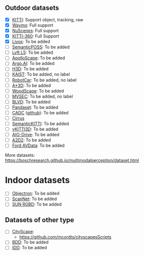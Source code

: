 ## Outdoor datasets

<!-- TODO: create a table for all the dataset, marking availability -->

- [x] [KITTI](http://www.cvlibs.net/datasets/kitti/): Support object, tracking, raw
- [x] [Waymo](https://waymo.com/open/data/): Full support
- [x] [NuScenes](https://www.nuscenes.org/): Full support
- [x] [KITTI-360](http://www.cvlibs.net/datasets/kitti-360/): Full Support
- [x] [Livox](https://www.livoxtech.com/cn/dataset): To be added
- [ ] [SemanticPOSS](https://arxiv.org/pdf/2002.09147.pdf): To be added
- [ ] [Lyft L5](https://level5.lyft.com/dataset/): To be added
- [ ] [ApolloScape](http://apolloscape.auto/): To be added
- [ ] [Argo.AI](https://www.argoverse.org/data.html#download-link): To be added
- [ ] [H3D](https://usa.honda-ri.com/H3D): To be added
- [ ] [KAIST](http://irap.kaist.ac.kr/dataset/): To be added, no label
- [ ] [RobotCar](https://robotcar-dataset.robots.ox.ac.uk/): To be added, no label
- [ ] [A*3D](https://arxiv.org/pdf/1909.07541.pdf): To be added
- [ ] [WoodScape](https://github.com/valeoai/woodscape): To be added
- [ ] [MVSEC](https://daniilidis-group.github.io/mvsec/): To be added, no label
- [ ] [BLVD](https://github.com/VCCIV/BLVD): To be added
- [ ] [Pandaset](https://pandaset.org/): To be added
- [ ] [CADC](http://cadcd.uwaterloo.ca/) ([github](https://github.com/mpitropov/cadc_devkit)): To be added
- [ ] [Cirrus](https://arxiv.org/pdf/2012.02938.pdf)
- [ ] [SemanticKITTI](http://www.semantic-kitti.org/): To be added
- [ ] [vKITTI3D](https://github.com/VisualComputingInstitute/vkitti3D-dataset): To be added
- [ ] [AIO-Drive](https://klabcmu.github.io/index.html): To be added
- [ ] [A2D2](https://www.a2d2.audi/a2d2/en.html): To be added
- [ ] [Ford AVData](https://avdata.ford.com/): To be added

More datasets: https://boschresearch.github.io/multimodalperception/dataset.html

# Indoor datasets
- [ ] [Objectron](https://github.com/google-research-datasets/Objectron): To be added
- [ ] [ScanNet](http://www.scan-net.org/): To be added
- [ ] [SUN RGBD](http://rgbd.cs.princeton.edu/): To be added

## Datasets of other type
- [ ] [CityScape](https://www.cityscapes-dataset.com/):
  - https://github.com/mcordts/cityscapesScripts
- [ ] [BDD](https://bdd-data.berkeley.edu/): To be added
- [ ] [IDD](http://idd.insaan.iiit.ac.in/): To be added
